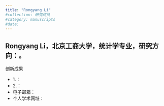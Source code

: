```yaml
---
title: "Rongyang Li"
#collection: 研究成员
#category: manuscripts
#date: 
---
```

Rongyang Li，北京工商大学，统计学专业，研究方向：。
-
创新成果
 - 1.：
 - 2.：
- 电子邮箱：
- 个人学术网址：

